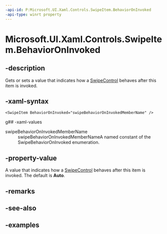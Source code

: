 ```yaml
---
-api-id: P:Microsoft.UI.Xaml.Controls.SwipeItem.BehaviorOnInvoked
-api-type: winrt property
---
```


<!-- Property syntax.
public SwipeBehaviorOnInvoked BehaviorOnInvoked { get;  set; }
-->

# Microsoft.UI.Xaml.Controls.SwipeItem.BehaviorOnInvoked

## -description

 Gets or sets a value that indicates how a [SwipeControl](swipecontrol.md) behaves after this item is invoked.
 
## -xaml-syntax

```xaml
<SwipeItem BehaviorOnInvoked="swipeBehaviorOnInvokedMemberName" />
```

g## -xaml-values

<dl><dt>swipeBehaviorOnInvokedMemberName</dt><dd>swipeBehaviorOnInvokedMemberNameA named constant of the SwipeBehaviorOnInvoked enumeration.</dd>
</dl>

## -property-value

A value that indicates how a [SwipeControl](swipecontrol.md) behaves after this item is invoked. The default is **Auto**.

## -remarks

## -see-also

## -examples

